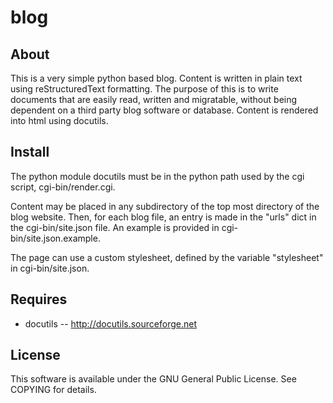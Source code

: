 blog
====

About
--------

This is a very simple python based blog. Content is written in plain text using reStructuredText formatting. The purpose of this is to write documents that are easily read, written and migratable, without being dependent on a third party blog software or database. Content is rendered into html using docutils.

Install
-------

The python module docutils must be in the python path used by the cgi script, cgi-bin/render.cgi.

Content may be placed in any subdirectory of the top most directory of the blog website. Then, for each blog file, an entry is made in the "urls" dict in the cgi-bin/site.json file. An example is provided in cgi-bin/site.json.example.

The page can use a custom stylesheet, defined by the variable "stylesheet" in cgi-bin/site.json.

Requires
---------

* docutils -- http://docutils.sourceforge.net

License
-------

This software is available under the GNU General Public License. See COPYING for details.

